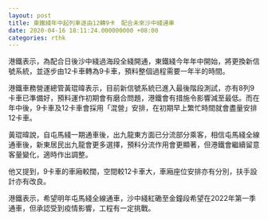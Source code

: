 ```yaml
---
layout: post
title: 東鐵綫年中起列車逐由12轉9卡　配合未來沙中綫通車
date: 2020-04-16 18:11:24.000000000 +08:00
categories: rthk
---
```


港鐵表示，為配合日後沙中綫過海段全綫開通，東鐵綫今年年中開始，將更換新信號系統，並逐步由12卡車轉為9卡車，預料整個過程需要一年半的時間。

港鐵車務營運總管黃琨暐表示，目前新信號系統已進入最後階段測試，亦有8列9卡車已準備好，預料運作初期會有磨合問題，港鐵會有措施令影響減至最低。而在年中後，9卡車及12卡車會採用「混營」安排，在初期早上繁忙時間就會盡量安排12卡車。

黃琨暐說，自屯馬綫一期通車後，出九龍東方面已分流部分乘客，相信屯馬綫全線通車後，新東居民出九龍會更多選擇，預料分流作用會更顯著，但港鐵會繼續留意客量變化，適時作出調整。

他又提到，9卡車的車廂較闊，空間較12卡車大，車廂座位安排亦有分別，扶手設計亦有改良。

港鐵表示，希望明年屯馬綫全線通車，沙中綫紅磡至金鐘段希望在2022年第一季通車，但承認受到疫情影響，工程有一定挑戰。

